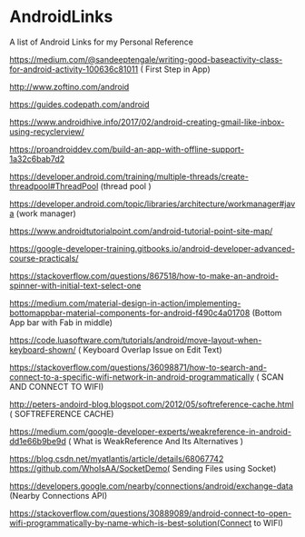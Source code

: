 # AndroidLinks
A list of Android Links for my Personal Reference

https://medium.com/@sandeeptengale/writing-good-baseactivity-class-for-android-activity-100636c81011 ( First Step in App)

http://www.zoftino.com/android

https://guides.codepath.com/android

https://www.androidhive.info/2017/02/android-creating-gmail-like-inbox-using-recyclerview/

https://proandroiddev.com/build-an-app-with-offline-support-1a32c6bab7d2

https://developer.android.com/training/multiple-threads/create-threadpool#ThreadPool  (thread pool )

https://developer.android.com/topic/libraries/architecture/workmanager#java (work manager)

https://www.androidtutorialpoint.com/android-tutorial-point-site-map/

https://google-developer-training.gitbooks.io/android-developer-advanced-course-practicals/

https://stackoverflow.com/questions/867518/how-to-make-an-android-spinner-with-initial-text-select-one 

https://medium.com/material-design-in-action/implementing-bottomappbar-material-components-for-android-f490c4a01708 (Bottom App bar with Fab in middle)

https://code.luasoftware.com/tutorials/android/move-layout-when-keyboard-shown/
( Keyboard Overlap Issue on Edit Text)

https://stackoverflow.com/questions/36098871/how-to-search-and-connect-to-a-specific-wifi-network-in-android-programmatically
( SCAN AND CONNECT TO WIFI)

http://peters-andoird-blog.blogspot.com/2012/05/softreference-cache.html 
( SOFTREFERENCE CACHE)

https://medium.com/google-developer-experts/weakreference-in-android-dd1e66b9be9d
( What is WeakReference And Its Alternatives )

https://blog.csdn.net/myatlantis/article/details/68067742
https://github.com/WhoIsAA/SocketDemo( Sending Files using Socket)

https://developers.google.com/nearby/connections/android/exchange-data (Nearby Connections API)

https://stackoverflow.com/questions/30889089/android-connect-to-open-wifi-programmatically-by-name-which-is-best-solution(Connect to WIFI)
